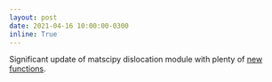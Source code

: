 ```yaml
---
layout: post
date: 2021-04-16 10:00:00-0300
inline: True
---
```

Significant update of matscipy dislocation module with plenty of [new functions](https://github.com/libAtoms/matscipy/pull/71).
